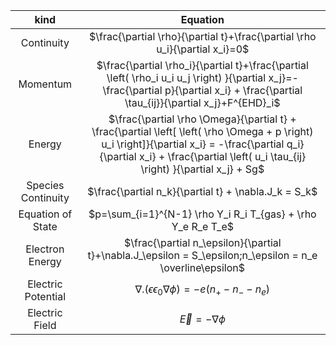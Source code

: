 
|kind|Equation|
|:-----------:|:------------:|
| Continuity | $\frac{\partial \rho}{\partial t}+\frac{\partial \rho u_i}{\partial x_i}=0$ |
| Momentum | $\frac{\partial \rho_i}{\partial t}+\frac{\partial \left( \rho_i u_i u_j \right) }{\partial x_j}=-\frac{\partial p}{\partial x_i} + \frac{\partial \tau_{ij}}{\partial x_j}+F^{EHD}_i$ |
| Energy | $\frac{\partial \rho \Omega}{\partial t} + \frac{\partial \left[ \left( \rho \Omega + p \right) u_i \right]}{\partial x_i} = -\frac{\partial q_i}{\partial x_i} + \frac{\partial \left( u_i \tau_{ij} \right) }{\partial x_j} + Sg$ |
| Species Continuity | $\frac{\partial n_k}{\partial t} + \nabla.J_k = S_k$ |
| Equation of State | $p=\sum_{i=1}^{N-1} \rho Y_i R_i T_{gas} + \rho Y_e R_e T_e$ |
| Electron Energy | $\frac{\partial n_\epsilon}{\partial t}+\nabla.J_\epsilon = S_\epsilon;n_\epsilon = n_e \overline\epsilon$ |
| Electric Potential | $\nabla . \left( \epsilon \epsilon_0 \nabla \phi \right) = - e \left( n_+ - n_- - n_e \right)$ |
| Electric Field | $\overrightarrow{E} = -\nabla \phi$ |
